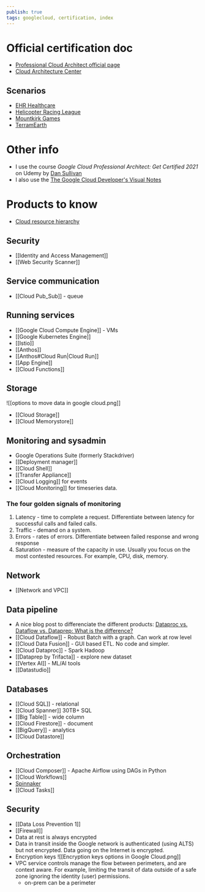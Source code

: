 ```yaml
---
publish: true
tags: googlecloud, certification, index
---
```


# Official certification doc
- [Professional Cloud Architect official page](https://cloud.google.com/certification/cloud-architect)
- [Cloud Architecture Center](https://cloud.google.com/architecture/)

## Scenarios
- [EHR Healthcare](https://services.google.com/fh/files/blogs/master_case_study_ehr_healthcare.pdf)
-   [Helicopter Racing League](https://services.google.com/fh/files/blogs/master_case_study_helicopter_racing_league.pdf)
-   [Mountkirk Games](https://services.google.com/fh/files/blogs/master_case_study_mountkirk_games.pdf)
-   [TerramEarth](https://services.google.com/fh/files/blogs/master_case_study_terramearth.pdf)

# Other info
- I use the course _Google Cloud Professional Architect: Get Certified 2021_ on Udemy by [Dan Sullivan](https://udemy.com/user/dan-sullivan-3/)
- I also use the [The Google Cloud Developer's Visual Notes](https://github.com/priyankavergadia/GCPSketchnote)

# Products to know
- [Cloud resource hierarchy](https://cloud.google.com/resource-manager/docs/cloud-platform-resource-hierarchy)

## Security
- [[Identity and Access Management]]
- [[Web Security Scanner]]

## Service communication
-  [[Cloud Pub_Sub]] - queue

## Running services
- [[Google Cloud Compute Engine]] - VMs
- [[Google Kubernetes Engine]]
- [[Istio]]
-  [[Anthos]]
- [[Anthos#Cloud Run|Cloud Run]]
- [[App Engine]]
- [[Cloud Functions]]

## Storage
![[options to move data in google cloud.png]]
- [[Cloud Storage]]
- [[Cloud Memorystore]]

## Monitoring and sysadmin
- Google Operations Suite (formerly Stackdriver)
- [[Deployment manager]]
- [[Cloud Shell]]
- [[Transfer Appliance]]
- [[Cloud Logging]] for events
- [[Cloud Monitoring]] for timeseries data. 

### The four golden signals of monitoring
1. Latency - time to complete a request. Differentiate between latency for successful calls and failed calls.
2. Traffic - demand on a system. 
3. Errors - rates of errors. Differentiate between failed response and wrong response
4. Saturation - measure of the capacity in use. Usually you focus on the most contested resources. For example, CPU, disk, memory. 

## Network
- [[Network and VPC]]

## Data pipeline
- A nice blog post to differenciate the different products: [Dataproc vs. Dataflow vs. Dataprep: What is the difference?](https://wisdomplexus.com/blogs/dataproc-vs-dataflow-vs-dataprep/)
- [[Cloud Dataflow]] - Robust Batch with a graph. Can work at row level
- [[Cloud Data Fusion]] - GUI based ETL. No code and simpler.
- [[Cloud Dataproc]] - Spark Hadoop
- [[Dataprep by Trifacta]] - explore new dataset
- [[Vertex AI]] - ML/AI tools
- [[Datastudio]]

## Databases
- [[Cloud SQL]] - relational
- [[Cloud Spanner]] 30TB+ SQL
- [[Big Table]] - wide column
- [[Cloud Firestore]] - document
- [[BigQuery]] - analytics
- [[Cloud Datastore]]

## Orchestration
- [[Cloud Composer]] - Apache Airflow using DAGs in Python
- [[Cloud Workflows]] 
- [Spinnaker](https://spinnaker.io/docs/concepts/)
- [[Cloud Tasks]]

## Security
- [[Data Loss Prevention 1]] 
- [[Firewall]]
- Data at rest is always encrypted
- Data in transit inside the Google network is authenticated (using ALTS) but not encrypted. Data going on the Internet is encrypted.
- Encryption keys
![[Encryption keys options in Google Cloud.png]]
- VPC service controls manage the flow between perimeters, and are context aware. For example, limiting the transit of data outside of a safe zone ignoring the identity (user) permissions.
	- on-prem can be a perimeter